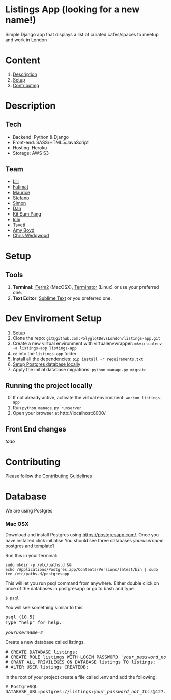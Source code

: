 # Listings App (looking for a new name!)
Simple Django app that displays a list of curated cafes/spaces to meetup and work in London

# Content

1. [Description](#description)
4. [Setup](#setup)
5. [Contributing](#contributing)


# Description

## Tech
- Backend: Python & Django
- Front-end: SASS/HTML5/JavaScript
- Hosting: Heroku
- Storage: AWS S3

## Team
- [Lili](https://github.com/lili2311)
- [Fatimat](https://github.com/gbaja)
- [Maurice](https://github.com/mbanerjeepalmer)
- [Stefano](https://github.com/CianciuStyles)
- [Simon](https://github.com/simonRedwards)
- [Dan](https://github.com/snowkuma)
- [Kit Sum Pang](https://github.com/ktsmpng)
- [Ichi](https://github.com/icicleta)
- [Tsveti](https://github.com/tsvetelinak0)
- [Amy Boyd](https://github.com/amyboyd)
- [Chris Wedgwood](https://github.com/chriswedgwood)

# Setup
## Tools
1. **Terminal**: [iTerm2](https://www.iterm2.com/) (MacOSX), [Terminator](http://gnometerminator.blogspot.co.uk/p/introduction.html) (Linux) or use your preferred one.
2. **Text Editor**: [Sublime Text](http://www.sublimetext.com/) or you preferred one.

# Dev Enviroment Setup

1. [Setup](https://github.com/PolyglotDevsLondon/setup/wiki)
2. Clone the repo: `git@github.com:PolyglotDevsLondon/listings-app.git`
3. Create a new virtual environment with virtualenvwrapper: `mkvirtualenv -a listings-app listings-app`
4. `cd` into the `listings-app` folder
5. Install all the dependencies: `pip install -r requirements.txt`
6. [Setup Postgres database locally](#database)
7. Apply the initial database migrations: `python manage.py migrate`

## Running the project locally
0. If not already active, activate the virtual environment: `workon listings-app`
1. Run `python manage.py runserver`
2. Open your browser at http://localhost:8000/


## Front End changes
_todo_

# Contributing
Please follow the [Contributing Guidelines](CONTRIBUTING.md)

# Database

We are using Postgres

### Mac OSX

Download and install Postgres using https://postgresapp.com/.
Once you have installed click initialise
You should see three databases _yourusername_ postgres and template1

Run this in your terminal:
```
sudo mkdir -p /etc/paths.d &&
echo /Applications/Postgres.app/Contents/Versions/latest/bin | sudo tee /etc/paths.d/postgresapp
```

This will let you run psql command from anywhere. Either double click on once of the databases in postgresapp
or go to bash and type

```
$ psql
```
You will see something similar to this:

<pre>
psql (10.5)
Type "help" for help.

<i>yourusername</i>=#
</pre>

Create a new database called listings.

<pre>
# CREATE DATABASE listings;
# CREATE ROLE listings WITH LOGIN PASSWORD '<i>your_password_not_this</i>';
# GRANT ALL PRIVILEGES ON DATABASE listings TO listings;
# ALTER USER listings CREATEDB;
</pre>

In the root of your project create a file called .env and add the following:

<pre>
# PostgreSQL
DATABASE_URL=postgres://listings:<i>your_password_not_this</i>@127.0.0.1:5432/listings

</pre>


